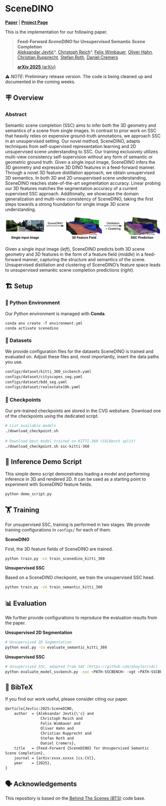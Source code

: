 # SceneDINO

[**Paper**](https://arxiv.org/abs/xxxx.xxxxx) | [**Project Page**](https://visinf.github.io/scenedino)

This is the implementation for our following paper.

> **Feed-Forward *SceneDINO* for Unsupervised Semantic Scene Completion** <br>
> [Aleksandar Jevtić](https://www.linkedin.com/in/aleksandar-jevti%C4%87-46998ab2/)\*, [Christoph Reich](https://christophreich1996.github.io/)\*, [Felix Wimbauer](https://fwmb.github.io/), [Oliver Hahn](https://olvrhhn.github.io/), <br>[Christian Rupprecht](https://chrirupp.github.io/), [Stefan Roth](https://www.visinf.tu-darmstadt.de/visual_inference/people_vi/stefan_roth.en.jsp), [Daniel Cremers](https://cvg.cit.tum.de/members/cremers/)
>
> [**arXiv 2025** (arXiv)](https://arxiv.org/abs/xxxx.xxxxx)

⚠️ *NOTE*: Preliminary release version. The code is being cleaned up and documented in the coming weeks.

## 🪧 Overview

### Abstract

Semantic scene completion (SSC) aims to infer both the 3D geometry and semantics of a scene from single images. In contrast to prior work on SSC that heavily relies on expensive ground-truth annotations, we approach SSC in an unsupervised setting. Our novel method, SceneDINO, adapts techniques from self-supervised representation learning and 2D unsupervised scene understanding to SSC. Our training exclusively utilizes multi-view consistency self-supervision without any form of semantic or geometric ground truth. Given a single input image, SceneDINO infers the 3D geometry and expressive 3D DINO features in a feed-forward manner. Through a novel 3D feature distillation approach, we obtain unsupervised 3D semantics. In both 3D and 2D unsupervised scene understanding, SceneDINO reaches state-of-the-art segmentation accuracy. Linear probing our 3D features matches the segmentation accuracy of a current supervised SSC approach. Additionally, we showcase the domain generalization and multi-view consistency of SceneDINO, taking the first steps towards a strong foundation for single image 3D scene understanding.

![Teaser Figure](figures/teaser_fig.png)

Given a single input image (_left_), SceneDINO predicts both 3D scene geometry and 3D features in the
form of a feature field (_middle_) in a feed-forward manner, capturing the structure and semantics of the scene. Unsupervised distillation and clustering of SceneDINO’s feature space leads to unsupervised semantic scene completion predictions (_right_).

## 🏗️️ Setup

### 🐍 Python Environment

Our Python environment is managed with **Conda**.

```shell
conda env create -f environment.yml
conda activate scenedino
```

### 💾 Datasets

We provide configuration files for the datasets SceneDINO is trained and evaluated on. Adjust these files and, most importantly, insert the data paths you use.

```bash
configs/dataset/kitti_360_sscbench.yaml
configs/dataset/cityscapes_seg.yaml
configs/dataset/bdd_seg.yaml
configs/dataset/realestate10k.yaml
```

### 📸 Checkpoints

Our pre-trained checkpoints are stored in the CVG webshare. Download one of the checkpoints using the dedicated script.

```bash
# List available models
./download_checkpoint.sh

# Download best model trained on KITTI-360 (SSCBench split)
./download_checkpoint.sh ssc-kitti-360
```

## 🏃 Inference Demo Script

This simple demo script demonstrates loading a model and performing inference in 3D and rendered 2D. It can be used as a starting point to experiment with SceneDINO feature fields.

```bash
python demo_script.py
```

## 🏋 Training

For unsupervised SSC, training is performed in two stages. We provide training configurations in ```configs/``` for each of them. 

**SceneDINO**

First, the 3D feature fields of SceneDINO are trained. 

```bash
python train.py -cn train_scenedino_kitti_360
```

**Unsupervised SSC**

Based on a SceneDINO checkpoint, we train the unsupervised SSC head.

```bash
python train.py -cn train_semantic_kitti_360
```

## 📊 Evaluation

We further provide configurations to reproduce the evaluation results from the paper.

**Unsupervised 2D Segmentation**

```bash
# Unsupervised 2D Segmentation
python eval.py -cn evaluate_semantic_kitti_360
```

**Unsupervised SSC**

```bash
# Unsupervised SSC, adapted from S4C (https://github.com/ahayler/s4c)
python evaluate_model_sscbench.py -ssc <PATH-SSCBENCH> -vgt <PATH-SSCBENCH-LABELS> -cp <PATH-CHECKPOINT>.pt -f -m scenedino -p <RUN-NAME>
```

## 📝 BibTeX

If you find our work useful, please consider citing our paper.
```
@article{Jevtic:2025:SceneDINO,
    author  = {Aleksandar Jevti{\'c} and
                Christoph Reich and
                Felix Wimbauer and
                Oliver Hahn and
                Christian Rupprecht and
                Stefan Roth and
                Daniel Cremers},
    title   = {Feed-Forward {SceneDINO} for Unsupervised Semantic Scene Completion},
    journal = {arXiv:xxxx.xxxxx [cs.CV]},
    year    = {2025},
}
```

## 🗣️ Acknowledgements

This repository is based on the [Behind The Scenes (BTS)](https://github.com/Brummi/BehindTheScenes) code base.
